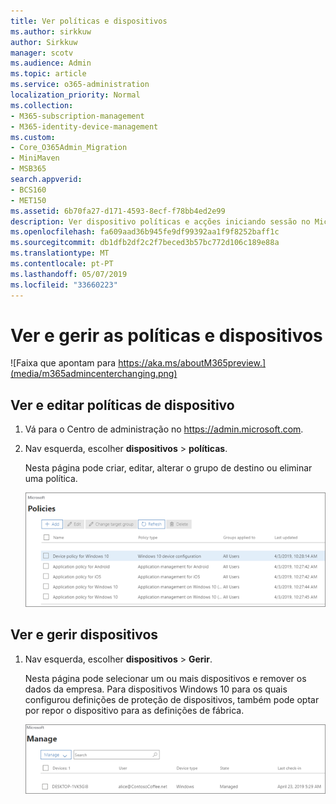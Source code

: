 ```yaml
---
title: Ver políticas e dispositivos
ms.author: sirkkuw
author: Sirkkuw
manager: scotv
ms.audience: Admin
ms.topic: article
ms.service: o365-administration
localization_priority: Normal
ms.collection:
- M365-subscription-management
- M365-identity-device-management
ms.custom:
- Core_O365Admin_Migration
- MiniMaven
- MSB365
search.appverid:
- BCS160
- MET150
ms.assetid: 6b70fa27-d171-4593-8ecf-f78bb4ed2e99
description: Ver dispositivo políticas e acções iniciando sessão no Microsoft 365 business com credintials de administrador global.
ms.openlocfilehash: fa609aad36b945fe9df99392aa1f9f8252baff1c
ms.sourcegitcommit: db1dfb2df2c2f7beced3b57bc772d106c189e88a
ms.translationtype: MT
ms.contentlocale: pt-PT
ms.lasthandoff: 05/07/2019
ms.locfileid: "33660223"
---
```

# <a name="view-and-manage-policies-and-devices"></a>Ver e gerir as políticas e dispositivos

![Faixa que apontam para https://aka.ms/aboutM365preview.](media/m365admincenterchanging.png)

## <a name="view-and-edit-device-policies"></a>Ver e editar políticas de dispositivo

1.  Vá para o Centro de administração no <a href="https://go.microsoft.com/fwlink/p/?linkid=837890" target="_blank">https://admin.microsoft.com</a>.
2. Nav esquerda, escolher **dispositivos** \> **políticas**.

    Nesta página pode criar, editar, alterar o grupo de destino ou eliminar uma política.

    ![Screenshot of the Policies page](media/devicepolicies.png)
  
## <a name="view-and-manage-devices"></a>Ver e gerir dispositivos


1. Nav esquerda, escolher **dispositivos** \> **Gerir**. 
    
    Nesta página pode selecionar um ou mais dispositivos e remover os dados da empresa. Para dispositivos Windows 10 para os quais configurou definições de proteção de dispositivos, também pode optar por repor o dispositivo para as definições de fábrica.
  
   ![Gerir a página de dispositivos](media/devicesmanage.png)

